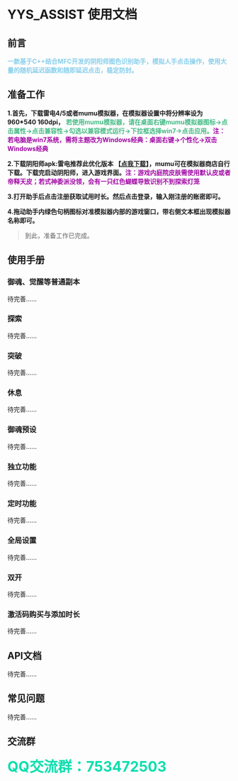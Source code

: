 # YYS_ASSIST 使用文档
## 前言
<font color="skyblue"><b>一款基于C++结合MFC开发的阴阳师图色识别助手，模拟人手点击操作，使用大量的随机延迟函数和随即延迟点击，稳定防封。</b></font>
## 准备工作
<b>1.首先，下载雷电4/5或者mumu模拟器，在模拟器设置中将分辨率设为960*540 160dpi，</b> <font color = "#42b983"><b>若使用mumu模拟器，请在桌面右键mumu模拟器图标->点击属性->点击兼容性->勾选以兼容模式运行->下拉框选择win7->点击应用。</b></font><b><font color = "#a107a4">注：若电脑是win7系统，需将主题改为Windows经典：桌面右键->个性化->双击Windows经典</font></b>

<b>2.下载阴阳师apk:雷电推荐此优化版本 【[点我下载](https://g37.gdl.netease.com/onmyoji_cps_mumu_1.7.46.apk)】，mumu可在模拟器商店自行下载。下载完启动阴阳师，进入游戏界面。<font color = "#a107a4">注：游戏内庭院皮肤需使用默认皮或者帝释天皮；若式神委派没领，会有一只红色蝴蝶导致识别不到探索灯笼</font></b>

<b>3.打开助手后点击注册获取试用时长。然后点击登录，输入刚注册的账密即可。</b>

<b>4.拖动助手内绿色句柄图标对准模拟器内部的游戏窗口，带右侧文本框出现模拟器名称即可。</b>

>到此，准备工作已完成。
## 使用手册
### 御魂、觉醒等普通副本
待完善......
### 探索
待完善......
### 突破
待完善......
### 休息
待完善......
### 御魂预设
待完善......
### 独立功能
待完善......
### 定时功能
待完善......
### 全局设置
待完善......
### 双开
待完善......
### 激活码购买与添加时长
待完善......
## API文档
待完善......
## 常见问题
待完善......
## 交流群
<font color="#09dfae" size = "6px"><b>QQ交流群：753472503</b></font>